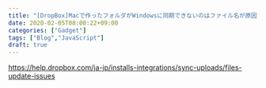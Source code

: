 ```yaml
---
title: "[DropBox]Macで作ったフォルダがWindowsに同期できないのはファイル名が原因だった"
date: 2020-02-05T08:00:22+09:00
categories: ["Gadget"]
tags: ["Blog","JavaScript"]
draft: true
---
```






https://help.dropbox.com/ja-jp/installs-integrations/sync-uploads/files-update-issues